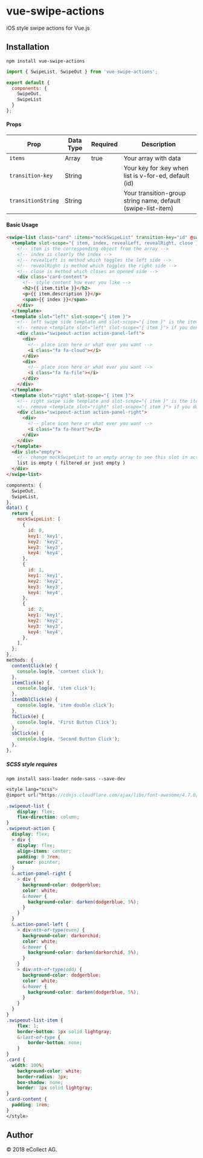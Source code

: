 # vue-swipe-actions

iOS style swipe actions for Vue.js

## Installation

```
npm install vue-swipe-actions
```


```js
import { SwipeList, SwipeOut } from 'vue-swipe-actions';

export default {
  components: {
    SwipeOut,
    SwipeList
  }
};
```

#### Props

| Prop    | Data Type | Required | Description        |
| ------- | --------- | -------- | ------------------ |
| `items`   | Array    | true     | Your array with data      |
| `transition-key` | String    |          | Your key for :key when list is v-for-ed, default (id)|
| `transitionString` | String    |          | Your transition-group string name, default (swipe-list-item)  |

#### Basic Usage

```html
<swipe-list class="card" :items="mockSwipeList" transition-key="id" @swipeout:contentclick="contentClick" @swipeout:click="itemClick" @swipeout:doubleclick="itemDblClick">
  <template slot-scope="{ item, index, revealLeft, revealRight, close }">
    <!-- item is the corresponding object from the array -->
    <!-- index is clearly the index -->
    <!-- revealLeft is method which toggles the left side -->
    <!-- revealRight is method which toggles the right side -->
    <!-- close is method which closes an opened side -->
    <div class="card-content">
      <!-- style content how ever you like -->
      <h2>{{ item.title }}</h2>
      <p>{{ item.description }}</p>
      <span>{{ index }}</span>
    </div>
  </template>
  <template slot="left" slot-scope="{ item }">
    <!-- left swipe side template and slot-scope="{ item }" is the item clearly -->
    <!-- remove <template slot="left" slot-scope="{ item }"> if you dont wanna have left swipe side  -->
    <div class="swipeout-action action-panel-left">
      <div>
        <!-- place icon here or what ever you want -->
        <i class="fa fa-cloud"></i>
      </div>
      <div>
        <!-- place icon here or what ever you want -->
        <i class="fa fa-file"></i>
      </div>
    </div>
  </template>
  <template slot="right" slot-scope="{ item }">
    <!-- right swipe side template and slot-scope="{ item }" is the item clearly -->
    <!-- remove <template slot="right" slot-scope="{ item }"> if you dont wanna have right swipe side  -->
    <div class="swipeout-action action-panel-right">
      <div>
        <!-- place icon here or what ever you want -->
        <i class="fa fa-heart"></i>
      </div>
    </div>
  </template>
  <div slot="empty">
    <!-- change mockSwipeList to an empty array to see this slot in action  -->
    list is empty ( filtered or just empty )
  </div>
</swipe-list>
```

```js
components: {
  SwipeOut,
  SwipeList,
},
data() {
  return {
    mockSwipeList: [
      {
        id: 0,
        key1: 'key1',
        key2: 'key2',
        key3: 'key3',
        key4: 'key4',
      },
      {
        id: 1,
        key1: 'key1',
        key2: 'key2',
        key3: 'key3',
        key4: 'key4',
      },
      {
        id: 2,
        key1: 'key1',
        key2: 'key2',
        key3: 'key3',
        key4: 'key4',
      },
    ],
  };
},
methods: {
  contentClick(e) {
    console.log(e, 'content click');
  },
  itemClick(e) {
    console.log(e, 'item click');
  },
  itemDblClick(e) {
    console.log(e, 'item double click');
  },
  fbClick(e) {
    console.log(e, 'First Button Click');
  },
  sbClick(e) {
    console.log(e, 'Second Button Click');
  },
},
```

##### SCSS style requires
```npm install sass-loader node-sass --save-dev```


```scss
<style lang="scss">
@import url("https://cdnjs.cloudflare.com/ajax/libs/font-awesome/4.7.0/css/font-awesome.min.css");

.swipeout-list {
	display: flex;
	flex-direction: column;
}
.swipeout-action {
  display: flex;
  > div {
    display: flex;
    align-items: center;
    padding: 0 3rem;
    cursor: pointer;
  }
  &.action-panel-right {
    > div {
      background-color: dodgerblue;
      color: white;
      &:hover {
        background-color: darken(dodgerblue, 5%);
      }
    }
  }
  &.action-panel-left {
    > div:nth-of-type(even) {
      background-color: darkorchid;
      color: white;
      &:hover {
        background-color: darken(darkorchid, 5%);
      }
    }
    > div:nth-of-type(odd) {
      background-color: dodgerblue;
      color: white;
      &:hover {
        background-color: darken(dodgerblue, 5%);
      }
    }
  }
}
.swipeout-list-item {
	flex: 1;
	border-bottom: 1px solid lightgray;
	&:last-of-type {
		border-bottom: none;
	}
}
.card {
  width: 100%;
	background-color: white;
	border-radius: 3px;
	box-shadow: none;
	border: 1px solid lightgray;
}
.card-content {
  padding: 1rem;
}
</style>
```
## Author

&#169; 2018 eCollect AG.
